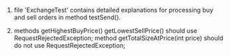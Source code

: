 
1. file 'ExchangeTest' contains detailed explanations for processing buy and sell orders
   in method testSend().

2.  methods getHighestBuyPrice() getLowestSellPrice() should use RequestRejectedException;
    method getTotalSizeAtPrice(int price) should do not use RequestRejectedException;
